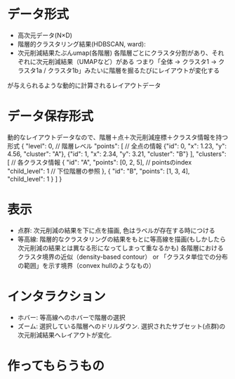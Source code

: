 # 

# データ形式
- 高次元データ(N×D)
- 階層的クラスタリング結果(HDBSCAN, ward): 
- 次元削減結果たぶんumap(各階層)
各階層ごとにクラスタ分割があり、それぞれに次元削減結果（UMAPなど）がある
つまり「全体 → クラスタ1 → クラスタ1a / クラスタ1b」みたいに階層を掘るたびにレイアウトが変化する

が与えられるような動的に計算されるレイアウトデータ
# データ保存形式
動的なレイアウトデータなので、階層＋点＋次元削減座標＋クラスタ情報を持つ形式
{
  "level": 0,                  // 階層レベル
  "points": [                  // 全点の情報
    {"id": 0, "x": 1.23, "y": 4.56, "cluster": "A"},
    {"id": 1, "x": 2.34, "y": 3.21, "cluster": "B"}
  ],
  "clusters": [                // 各クラスタ情報
    {
      "id": "A",
      "points": [0, 2, 5],    // pointsのindex
      "child_level": 1         // 下位階層の参照
    },
    {
      "id": "B",
      "points": [1, 3, 4],
      "child_level": 1
    }
  ]
}
# 表示

- 点群: 次元削減の結果を下に点を描画, 色はラベルが存在する時につける
- 等高線: 階層的なクラスタリングの結果をもとに等高線を描画(もしかしたら次元削減の結果とは異なる形になってしまって重なるかも)
各階層におけるクラスタ境界の近似（density-based contour） or 「クラスタ単位での分布の範囲」を示す境界（convex hullのようなもの）

# インタラクション
- ホバー: 等高線へのホバーで階層の選択
- ズーム: 選択している階層へのドリルダウン. 選択されたサブセット(点群)の次元削減結果へレイアウトが変化.



# 作ってもらうもの
